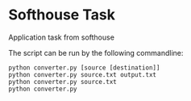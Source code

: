 # Softhouse Task
Application task from softhouse

The script can be run by the following commandline:
    
    python converter.py [source [destination]]
    python converter.py source.txt output.txt
    python converter.py source.txt
    python converter.py
